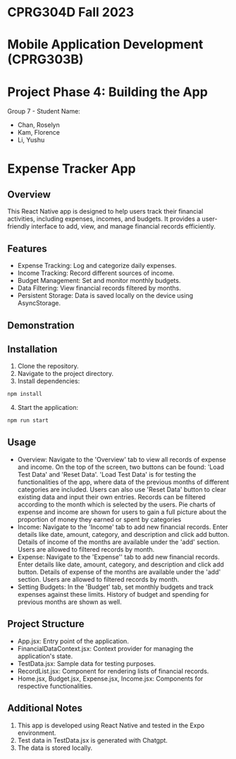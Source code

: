 # CPRG304D Fall 2023
# Mobile Application Development (CPRG303B)
# Project Phase 4: Building the App
Group 7 - Student Name: 
- Chan, Roselyn
- Kam, Florence
- Li, Yushu

# Expense Tracker App
## Overview
This React Native app is designed to help users track their financial activities, including expenses, incomes, and budgets. It provides a user-friendly interface to add, view, and manage financial records efficiently.

## Features
- Expense Tracking: Log and categorize daily expenses.
- Income Tracking: Record different sources of income.
- Budget Management: Set and monitor monthly budgets.
- Data Filtering: View financial records filtered by months.
- Persistent Storage: Data is saved locally on the device using AsyncStorage.

## Demonstration


## Installation
1. Clone the repository.
2. Navigate to the project directory.
3. Install dependencies:
```bash
npm install
```
4. Start the application:
```bash
npm run start
```

## Usage
- Overview: Navigate to the 'Overview' tab to view all records of expense and income. On the top of the screen, two buttons can be found: 'Load Test Data' and 'Reset Data'. 'Load Test Data' is for testing the functionalities of the app, where data of the previous months of different categories are included. Users can also use 'Reset Data' button to clear existing data and input their own entries. Records can be filtered according to the month which is selected by the users. Pie charts of expense and income are shown for users to gain a full picture about the proportion of money they earned or spent by categories
- Income: Navigate to the 'Income' tab to add new financial records. Enter details like date, amount, category, and description and click add button. Details of income of the months are available under the 'add' section. Users are allowed to filtered records by month.
- Expense: Navigate to the 'Expense'' tab to add new financial records. Enter details like date, amount, category, and description and click add button. Details of expense of the months are available under the 'add' section. Users are allowed to filtered records by month.
- Setting Budgets: In the 'Budget' tab, set monthly budgets and track expenses against these limits. History of budget and spending for previous months are shown as well.

## Project Structure
- App.jsx: Entry point of the application.
- FinancialDataContext.jsx: Context provider for managing the application's state.
- TestData.jsx: Sample data for testing purposes.
- RecordList.jsx: Component for rendering lists of financial records.
- Home.jsx, Budget.jsx, Expense.jsx, Income.jsx: Components for respective functionalities.

## Additional Notes
1. This app is developed using React Native and tested in the Expo environment.
2. Test data in TestData.jsx is generated with Chatgpt.
3. The data is stored locally.
